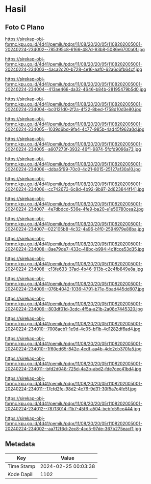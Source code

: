 # Hasil

## Foto C Plano

https://sirekap-obj-formc.kpu.go.id/4d41/pemilu/pdpr/11/08/20/20/05/1108202005001-20240224-234002--785395c8-6166-487d-93b8-5086e6700a0f.jpg

https://sirekap-obj-formc.kpu.go.id/4d41/pemilu/pdpr/11/08/20/20/05/1108202005001-20240224-234003--4aca2c20-b728-4e16-aaf0-62a6c6fb64cf.jpg

https://sirekap-obj-formc.kpu.go.id/4d41/pemilu/pdpr/11/08/20/20/05/1108202005001-20240224-234004--413ae468-da32-4646-b84b-28195479b5d0.jpg

https://sirekap-obj-formc.kpu.go.id/4d41/pemilu/pdpr/11/08/20/20/05/1108202005001-20240224-234004--bc0121d0-2f2a-4f22-8bed-f758d10d3e80.jpg

https://sirekap-obj-formc.kpu.go.id/4d41/pemilu/pdpr/11/08/20/20/05/1108202005001-20240224-234005--1039d6bd-9fa4-4c77-985b-4ad45f962a0d.jpg

https://sirekap-obj-formc.kpu.go.id/4d41/pemilu/pdpr/11/08/20/20/05/1108202005001-20240224-234005--a607273f-3932-46f1-9874-5fcfd9096a73.jpg

https://sirekap-obj-formc.kpu.go.id/4d41/pemilu/pdpr/11/08/20/20/05/1108202005001-20240224-234006--ddba5f99-70c0-4d21-8015-25127af30a10.jpg

https://sirekap-obj-formc.kpu.go.id/4d41/pemilu/pdpr/11/08/20/20/05/1108202005001-20240224-234006--cc742673-6c8d-4b92-9b97-2d623844f141.jpg

https://sirekap-obj-formc.kpu.go.id/4d41/pemilu/pdpr/11/08/20/20/05/1108202005001-20240224-234007--4e7dbdcd-536e-4fe9-ba20-e1e50780cea2.jpg

https://sirekap-obj-formc.kpu.go.id/4d41/pemilu/pdpr/11/08/20/20/05/1108202005001-20240224-234007--022105b8-4c32-4a96-b1f0-2594979e88ba.jpg

https://sirekap-obj-formc.kpu.go.id/4d41/pemilu/pdpr/11/08/20/20/05/1108202005001-20240224-234008--8ae79de7-433c-48bc-b994-4c1fcce53d35.jpg

https://sirekap-obj-formc.kpu.go.id/4d41/pemilu/pdpr/11/08/20/20/05/1108202005001-20240224-234008--c13fe633-37ad-4b46-913b-c2c4fb849e8a.jpg

https://sirekap-obj-formc.kpu.go.id/4d41/pemilu/pdpr/11/08/20/20/05/1108202005001-20240224-234009--076b4042-1036-4791-b71e-5bad445dd607.jpg

https://sirekap-obj-formc.kpu.go.id/4d41/pemilu/pdpr/11/08/20/20/05/1108202005001-20240224-234009--803df01d-3cdc-4f5a-a21b-2a08c7445320.jpg

https://sirekap-obj-formc.kpu.go.id/4d41/pemilu/pdpr/11/08/20/20/05/1108202005001-20240224-234010--7008acb1-1e9d-4c05-bf1b-4d1282df6ad4.jpg

https://sirekap-obj-formc.kpu.go.id/4d41/pemilu/pdpr/11/08/20/20/05/1108202005001-20240224-234010--1f60ed65-842e-4cdf-aa4b-4dc2cb370fa5.jpg

https://sirekap-obj-formc.kpu.go.id/4d41/pemilu/pdpr/11/08/20/20/05/1108202005001-20240224-234011--bfd2d048-725d-4a2b-abd2-fde7cec41bd4.jpg

https://sirekap-obj-formc.kpu.go.id/4d41/pemilu/pdpr/11/08/20/20/05/1108202005001-20240224-234011--17cfd2fe-98d2-4c76-9d31-30f5a7c4fe5f.jpg

https://sirekap-obj-formc.kpu.go.id/4d41/pemilu/pdpr/11/08/20/20/05/1108202005001-20240224-234012--78713014-f1b7-45f6-a504-bebfc59ce444.jpg

https://sirekap-obj-formc.kpu.go.id/4d41/pemilu/pdpr/11/08/20/20/05/1108202005001-20240224-234002--aa712f6d-2ec8-4cc5-97de-367b275eacf1.jpg


## Metadata

| Key        | Value               |
| ---------- | ------------------- |
| Time Stamp | 2024-02-25 00:03:38 |
| Kode Dapil | 1102                |



